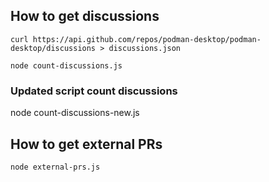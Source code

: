 ## How to get discussions

```
curl https://api.github.com/repos/podman-desktop/podman-desktop/discussions > discussions.json

node count-discussions.js
```

### Updated script count discussions
node count-discussions-new.js


## How to get external PRs

```
node external-prs.js
```